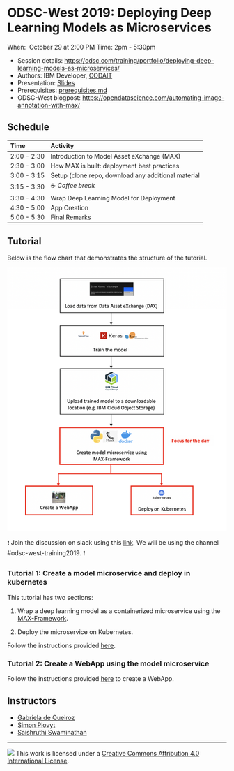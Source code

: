 # ODSC-West 2019: Deploying Deep Learning Models as Microservices

When:  October 29 at 2:00 PM
Time: 2pm - 5:30pm

- Session details: https://odsc.com/training/portfolio/deploying-deep-learning-models-as-microservices/
- Authors: IBM Developer, [CODAIT](https://developer.ibm.com/code/open/centers/codait/)
- Presentation: [Slides](http://ibm.biz/ODSC2019-slides)
- Prerequisites: [prerequisites.md](prerequisites.md)
- ODSC-West blogpost: https://opendatascience.com/automating-image-annotation-with-max/


## Schedule

| Time          | Activity                                                                                 |
| :------------ | :--------------------------------------------------------------------------------------- |
| 2:00 - 2:30   | Introduction to Model Asset eXchange (MAX)
| 2:30 - 3:00   | How MAX is built: deployment best practices
| 3:00 - 3:15   | Setup (clone repo, download any additional material                                      |
| 3:15 - 3:30   | ☕ *Coffee break*                                                                         |
| 3:30 - 4:30   | Wrap Deep Learning Model for Deployment
| 4:30 - 5:00   | App Creation                                                                             |
| 5:00 - 5:30   | Final Remarks                                                                            |

## Tutorial

Below is the flow chart that demonstrates the structure of the tutorial. 

![flow](images/flow.png)


:exclamation: Join the discussion on slack using this [link](http://ibm.biz/max-slack-invite). We will be using the channel #odsc-west-training2019. :exclamation:

### Tutorial 1: Create a model microservice and deploy in kubernetes

This tutorial has two sections:

1. Wrap a deep learning model as a containerized microservice using the [MAX-Framework](https://ibm.biz/max-framework).

2. Deploy the microservice on Kubernetes.

Follow the instructions provided [here](max-fashion-mnist-wrapping-solution/README.md).

### Tutorial 2: Create a WebApp using the model microservice

Follow the instructions provided [here](https://github.com/CODAIT/max-fashion-mnist-tutorial-app/blob/master/README.md) to create a WebApp.

## Instructors

- [Gabriela de Queiroz](https://k-roz.com/)
- [Simon Plovyt](https://www.linkedin.com/in/splovyt/en)
- [Saishruthi Swaminathan](https://www.linkedin.com/in/saishruthi-swaminathan)

-----

![](https://i.creativecommons.org/l/by/4.0/88x31.png) This work is
licensed under a [Creative Commons Attribution 4.0 International
License](https://creativecommons.org/licenses/by/4.0/).
